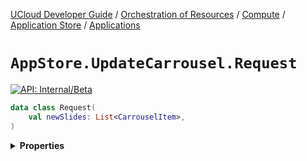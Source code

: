 [UCloud Developer Guide](/docs/developer-guide/README.md) / [Orchestration of Resources](/docs/developer-guide/orchestration/README.md) / [Compute](/docs/developer-guide/orchestration/compute/README.md) / [Application Store](/docs/developer-guide/orchestration/compute/appstore/README.md) / [Applications](/docs/developer-guide/orchestration/compute/appstore/apps.md)

# `AppStore.UpdateCarrousel.Request`


[![API: Internal/Beta](https://img.shields.io/static/v1?label=API&message=Internal/Beta&color=red&style=flat-square)](/docs/developer-guide/core/api-conventions.md)



```kotlin
data class Request(
    val newSlides: List<CarrouselItem>,
)
```

<details>
<summary>
<b>Properties</b>
</summary>

<details>
<summary>
<code>newSlides</code>: <code><code><a href='https://kotlinlang.org/api/latest/jvm/stdlib/kotlin.collections/-list/'>List</a>&lt;<a href='#carrouselitem'>CarrouselItem</a>&gt;</code></code>
</summary>





</details>



</details>


